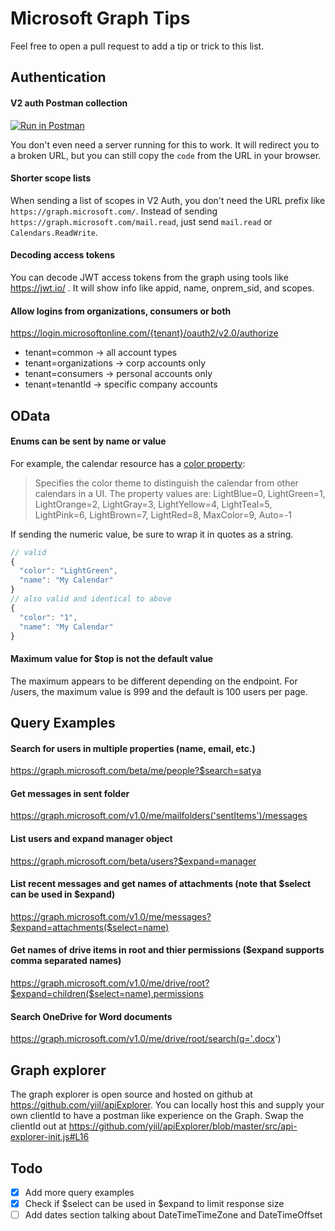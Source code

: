 # Microsoft Graph Tips
Feel free to open a pull request to add a tip or trick to this list.


## Authentication
#### V2 auth Postman collection
[![Run in Postman](https://raw.githubusercontent.com/Azure/azure-content/master/articles/active-directory/media/active-directory-v2-protocols-oauth-code/runInPostman.png)](https://app.getpostman.com/run-collection/8f5715ec514865a07e6a)

You don't even need a server running for this to work. It will redirect you to a broken URL, but you can still copy the `code` from the URL in your browser.
#### Shorter scope lists
When sending a list of scopes in V2 Auth, you don't need the URL prefix like `https://graph.microsoft.com/`. Instead of sending `https://graph.microsoft.com/mail.read`, just send `mail.read` or `Calendars.ReadWrite`.

#### Decoding access tokens
You can decode JWT access tokens from the graph using tools like https://jwt.io/ .  It will show info like appid, name, onprem_sid, and scopes.

#### Allow logins from organizations, consumers or both
https://login.microsoftonline.com/{tenant}/oauth2/v2.0/authorize
* tenant=common -> all account types
* tenant=organizations -> corp accounts only
* tenant=consumers -> personal accounts only
* tenant=tenantId -> specific company accounts

## OData

#### Enums can be sent by name or value
For example, the calendar resource has a [color property](https://graph.microsoft.io/en-us/docs/api-reference/v1.0/resources/calendar#properties):
> Specifies the color theme to distinguish the calendar from other calendars in a UI. The property values are: LightBlue=0, LightGreen=1, LightOrange=2, LightGray=3, LightYellow=4, LightTeal=5, LightPink=6, LightBrown=7, LightRed=8, MaxColor=9, Auto=-1

If sending the numeric value, be sure to wrap it in quotes as a string.
```javascript
// valid
{
  "color": "LightGreen",
  "name": "My Calendar"
}
// also valid and identical to above
{
  "color": "1",
  "name": "My Calendar"
}

```
#### Maximum value for $top is not the default value
The maximum appears to be different depending on the endpoint. For /users, the maximum value is 999 and the default is 100 users per page.


## Query Examples
#### Search for users in multiple properties (name, email, etc.)
https://graph.microsoft.com/beta/me/people?$search=satya

#### Get messages in sent folder
https://graph.microsoft.com/v1.0/me/mailfolders('sentItems')/messages

#### List users and expand manager object
https://graph.microsoft.com/beta/users?$expand=manager

#### List recent messages and get names of attachments (note that $select can be used in $expand)
https://graph.microsoft.com/v1.0/me/messages?$expand=attachments($select=name)

#### Get names of drive items in root and thier permissions ($expand supports comma separated names)
https://graph.microsoft.com/v1.0/me/drive/root?$expand=children($select=name),permissions

#### Search OneDrive for Word documents
https://graph.microsoft.com/v1.0/me/drive/root/search(q='.docx')


## Graph explorer
The graph explorer is open source and hosted on github at https://github.com/yiil/apiExplorer.
You can locally host this and supply your own clientId to have a postman like experience on the Graph.
Swap the clientId out at https://github.com/yiil/apiExplorer/blob/master/src/api-explorer-init.js#L16

## Todo
- [x] Add more query examples
- [x] Check if $select can be used in $expand to limit response size
- [ ] Add dates section talking about DateTimeTimeZone and DateTimeOffset
